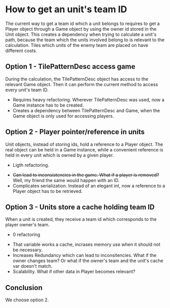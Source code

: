 # How to get an unit's team ID

The current way to get a team id which a unit belongs to requires to get a Player object through a Game object by using the owner id stored in the Unit object. This creates a dependency
when trying to calculate a unit's path, because the team which the units involved belong to is relevant to the calculation. Tiles which units of the enemy team are placed on have different costs.

## Option 1 - TilePatternDesc access game

During the calculation, the TilePatternDesc object has access to the relevant Game object. Then it can perform the current method to access every unit's team ID.

- Requires heavy refactoring. Wherever TilePatternDesc was used, now a Game instance has to be created.
- Creates a dependency between TilePatternDesc and Game, when the Game object is only used for accessing players.

## Option 2 - Player pointer/reference in units

Unit objects, instead of storing ids, hold a reference to a Player object. The real object can be held in a Game instance, while a convenient reference is held in every unit which is owned by a given player.

+ Ligth refactoring.
- ~~Can lead to inconsistencies in the game. What if a player is removed?~~ Well, my friend the same would happen with an ID.
- Complicates serialization. Instead of an elegant int, now a reference to a Player object has to be retrieved.

## Option 3 - Units store a cache holding team ID

When a unit is created, they receive a team id which corresponds to the player owner's team. 

+ 0 refactoring
- That variable works a cache, incrases memory use when it should not be necessary.
- Increases Redundancy which can lead to inconsitencies. What if the owner changes team? Or what if the owner's team and the unit's cache var doesn't match.
- Scalability. What if other data in Player becomes relevant?


## Conclusion
We  choose option 2.